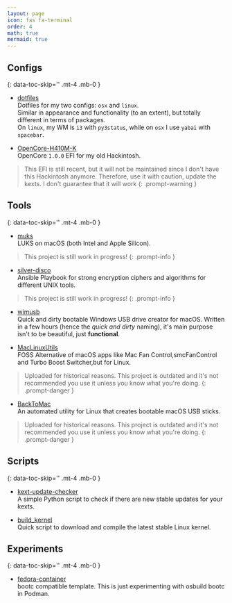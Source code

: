 ```yaml
---
layout: page
icon: fas fa-terminal
order: 4
math: true
mermaid: true
---
```


## Configs
{: data-toc-skip='' .mt-4 .mb-0 }

- [dotfiles](https://github.com/datcuandrei/dotfiles)<br>
Dotfiles for my two configs: `osx` and `linux`.<br>
Similar in appearance and functionality (to an extent), but totally different in terms of packages.<br>
On `linux`, my WM is `i3` with `py3status`, while on `osx` I use `yabai` with `spacebar`.<br>

- [OpenCore-H410M-K](https://github.com/datcuandrei/OpenCore-H410M-K)<br>
OpenCore `1.0.0` EFI for my old Hackintosh.

> This EFI is still recent, but it will not be maintained since I don't have this Hackintosh anymore. Therefore, use it with caution, update the kexts. I don't guarantee that it will work
{: .prompt-warning }



## Tools
{: data-toc-skip='' .mt-4 .mb-0 }

- [muks](https://github.com/datcuandrei/muks)<br>
LUKS on macOS (both Intel and Apple Silicon).

> This project is still work in progress!
{: .prompt-info }

- [silver-disco](https://github.com/datcuandrei/silver-disco)<br>
Ansible Playbook for strong encryption ciphers and algorithms for different UNIX tools.

> This project is still work in progress!
{: .prompt-info }

- [wimusb](https://github.com/datcuandrei/wimusb)<br>
Quick and dirty bootable Windows USB drive creator for macOS. Written in a few hours (hence the <i>quick and dirty</i> naming), it's main purpose isn't to be beautiful, just <b>functional</b>. <br>

- [MacLinuxUtils](https://github.com/datcuandrei/MacLinuxUtils)<br>
FOSS Alternative of macOS apps like Mac Fan Control,smcFanControl and Turbo Boost Switcher,but for Linux.

> Uploaded for historical reasons. This project is outdated and it's not recommended you use it unless you know what you're doing. 
{: .prompt-danger }

- [BackToMac](https://github.com/datcuandrei/BackToMac)<br>
An automated utility for Linux that creates bootable macOS USB sticks.

> Uploaded for historical reasons. This project is outdated and it's not recommended you use it unless you know what you're doing. 
{: .prompt-danger }

## Scripts
{: data-toc-skip='' .mt-4 .mb-0 }

- [kext-update-checker](https://github.com/datcuandrei/kext-update-checker)<br>
A simple Python script to check if there are new stable updates for your kexts.<br>

- [build_kernel](https://github.com/datcuandrei/build_kernel)<br>
Quick script to download and compile the latest stable Linux kernel.<br>

## Experiments
{: data-toc-skip='' .mt-4 .mb-0 }

- [fedora-container](https://github.com/datcuandrei/fedora-container)<br>
bootc compatible template. This is just experimenting with osbuild bootc in Podman.<br>
